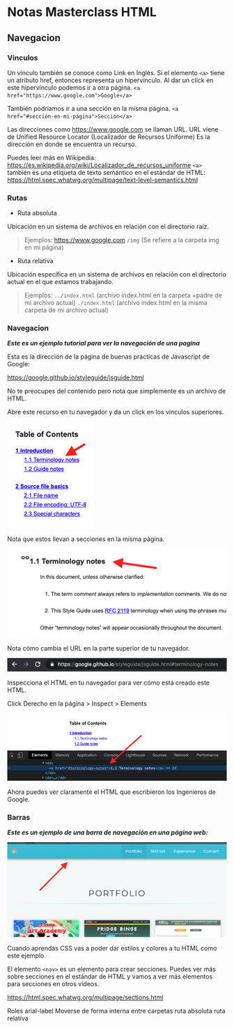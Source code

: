 # Notas Masterclass HTML
##  Navegacion

### Vinculos

Un vínculo también se conoce como Link en Inglés.
Si el elemento `<a>` tiene un atributo href, entonces representa un hipervínculo.
Al dar un click en este hipervínculo podemos ir a otra página.
`<a href="https://www.google.com">Google</a>`

También podríamos ir a una sección en la misma página.
`<a href="#sección-en-mi-página">Sección</a>`

Las direcciones como https://www.google.com se llaman URL.
URL viene de Unified Resource Locator (Localizador de Recursos Uniforme)
Es la dirección en donde se encuentra un recurso.

Puedes leer más en Wikipedia:
https://es.wikipedia.org/wiki/Localizador_de_recursos_uniforme
`<a>` también es una etiqueta de texto semántico en el estándar de HTML:
https://html.spec.whatwg.org/multipage/text-level-semantics.html

### Rutas

- Ruta absoluta

Ubicación en un sistema de archivos en relación con el directorio raíz.

> Ejemplos:
> https://www.google.com
> `/img` (Se refiere a la carpeta img en mi página)

- Ruta relativa

Ubicación específica en un sistema de archivos en relación con el directorio actual en el que estamos trabajando.
> Ejemplos:
> ``../index.html`` (archivo index.html en la carpeta +padre de mi archivo actual)
> ``./index.html`` (archivo index.html en la misma carpeta de mi archivo actual)

### Navegacion
 
***Este es un ejemplo tutorial para ver la navegación de una pagina***

Esta es la dirección de la página de buenas prácticas de Javascript de Google:

https://google.github.io/styleguide/jsguide.html

No te preocupes del contenido pero nota que simplemente es un archivo de HTML.

Abre este recurso en tu navegador y da un click en los vínculos superiores.

![Imagen1](./Recursos/1.png)

Nota que estos llevan a secciones en la misma página.

![Imagen2](./Recursos/2.png)

Nota cómo cambia el URL en la parte superior de tu navegador.

![Imagen3](./Recursos/3.png)

Inspecciona el HTML en tu navegador para ver cómo está creado este HTML.

Click Derecho en la página > Inspect > Elements

![Imagen4](./Recursos/4.png)

Ahora puedes ver claramente el HTML que escribieron los Ingenieros de Google.

### Barras

***Este es un ejemplo de una barra de navegación en una página web:***

![Imagen1.1](./Recursos/1.1.png)

Cuando aprendas CSS vas a poder dar estilos y colores a tu HTML como este ejemplo.

El elemento `<nav>` es un elemento para crear secciones. Puedes ver más sobre secciones en el estándar de HTML y vamos a ver más elementos para secciones en otros videos.

https://html.spec.whatwg.org/multipage/sections.html

Roles
arial-label
Moverse de forma interna entre carpetas
ruta absoluta
ruta relativa
